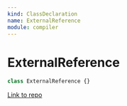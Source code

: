 ```yaml
---
kind: ClassDeclaration
name: ExternalReference
module: compiler
---
```


# ExternalReference

```ts
class ExternalReference {}
```

[Link to repo](https://github.com/timdeschryver/angular/blob/master/packages/compiler/src/output/output_ast.ts#L633-L637)
